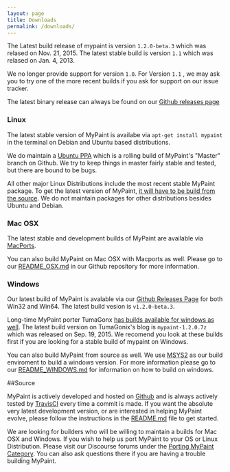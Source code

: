 ```yaml
---
layout: page
title: Downloads
permalink: /downloads/
---
```


The Latest build release of mypaint is version `1.2.0-beta.3` which was 
relased on Nov. 21, 2015. The latest stable build is version `1.1` 
which was relased on Jan. 4, 2013. 

We no longer provide support for version `1.0`. For Version `1.1` , we 
may ask you to try one of the more recent builds if you ask for support 
on our issue tracker.

The latest binary release can always be found on our 
[Github releases page][gh.releases]


### Linux

The latest stable version of MyPaint is availabe via 
`apt-get install mypaint` in the terminal on Debian and Ubuntu based 
distributions. 

We do maintain a [Ubuntu PPA][linux.ppa] which is a rolling build of 
MyPaint's "Master" branch on Github. We try to keep things in master 
fairly stable and tested, but there are bound to be bugs.

All other major Linux Distributions include the most recent stable 
MyPaint package. To get the latest version of MyPaint, 
[it will have to be build from the source][linux.build]. We do not 
maintain packages for other distributions besides Ubuntu and Debian.

### Mac OSX

The latest stable and development builds of MyPaint are available via 
[MacPorts][mac.ports]. 

You can also build MyPaint on Mac OSX with Macports as well. Please go 
to our [README_OSX.md][mac.build] in our Github repository for more 
information.

### Windows

Our latest build of MyPaint is avalable via our 
[Github Releases Page][gh.releases] for both Win32 and Win64. The 
latest build vesion is `v1.2.0-beta.3`.

Long-time MyPaint porter TumaGonx 
[has builds available for windows as well][windows.tumagonx]. The 
latest build version on TumaGonix's blog is `mypaint-1.2.0.7z` which 
was released on Sep. 19, 2015. We recomend you look at these builds 
first if you are looking for a stable build of mypaint on Windows.

You can also build MyPaint from source as well. We use 
[MSYS2][windows.msys2] as our build enviroment to build a windows 
version. For more information please go to our 
[README_WINDOWS.md][windows.build] for information on how to build on 
windows.

##Source

MyPaint is actively developed and hosted on [Github][source.github] 
and is always actively tested by [TravisCI][source.travis] every time a 
commit is made. If you want the absolute very latest development 
version, or are interested in helping MyPaint evolve, please follow the 
instructions in the [README.md][source.build] file to get started.

We are looking for builders who will be willing to maintain a builds 
for Mac OSX and Windows. If you wish to help us port MyPaint to your OS 
or Linux Distribution. Please visit our Discourse forums under the 
[Porting MyPaint Category][source.porting]. You can also ask questions 
there if you are having a trouble building MyPaint.


[gh.releases]: https://github.com/mypaint/mypaint/releases

[linux.ppa]: https://launchpad.net/~achadwick/+archive/ubuntu/mypaint-testing
[linux.build]: https://github.com/mypaint/mypaint/blob/master/README_LINUX.md

[mac.ports]: https://www.macports.org/ports.php?by=name&substr=mypaint
[mac.build]: https://github.com/mypaint/mypaint/blob/master/README_OSX.md

[windows.tumagonx]: http://www.opensourcepack.blogspot.fr/2013/01/mypaint-and-pygi.html
[windows.msys2]: https://github.com/msys2
[windows.build]: https://github.com/mypaint/mypaint/blob/master/README_WINDOWS.md

[source.github]: https://github.com/mypaint
[source.travis]: https://travis-ci.org/mypaint
[source.build]: https://github.com/mypaint/mypaint/blob/master/README.md
[source.porting]: http://community.mypaint.org/c/development/porting
